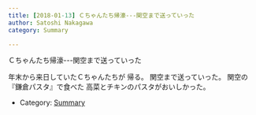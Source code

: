 ```yaml
---
title: [2018-01-13] Ｃちゃんたち帰濠---関空まで送っていった
author: Satoshi Nakagawa
category: Summary

---
```


Ｃちゃんたち帰濠---関空まで送っていった

 年末から来日していたＣちゃんたちが
帰る。
関空まで送っていった。
関空の『鎌倉パスタ』で食べた
高菜とチキンのパスタがおいしかった。

- Category: [Summary](https://merapano.github.io/categories.html#Summary)

